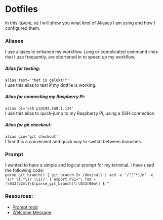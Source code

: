 # Dotfiles
In this `README.md` I will show you what kind of Aliases I am using and how I configured them.

### Aliases
I use aliases to enhance my workflow. Long or complicated command lines that I use frequently, are shortened in to speed up my workflow.  

##### Alias for testing:
`alias test='"het is gelukt!"'`  
I use this alias to test if my dotfile is working.

##### Alias for connecting my Raspberry Pi:
`alias pi='ssh pi@192.168.1.134'`  
I use this alias to quick-jump to my Raspberry Pi, using a SSH connection.

##### Alias for git checkout:  
`alias gco='git checkout'`  
I find this a convenient and quick way to switch between branches.

### Prompt
I wanted to have a simple and logical prompt for my terminal. I have used the following code:  
`parse_git_branch() {
     git branch 2> /dev/null | sed -e '/^[^*]/d' -e 's/* \(.*\)/ (\1)/'
}
export PS1="\ Tom \[\033[32m\]\$(parse_git_branch)\[\033[00m\] $ "`  



### Resources:
* [Prompt mod](https://www.digitalocean.com/community/tutorials/an-introduction-to-useful-bash-aliases-and-functions)
* [Welcome Message](https://unix.stackexchange.com/questions/171938/how-to-display-welcome-message-in-unix)
